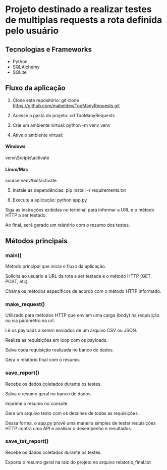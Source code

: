 # Projeto destinado a realizar testes de multiplas requests a rota definida pelo usuário
## Tecnologias e Frameworks
- Python
- SQLAlchemy
- SQLite
## Fluxo da aplicação
1. Clone este repositório:
git clone https://github.com/mabeldev/TooManyRequests.git



2. Acesse a pasta do projeto:
cd TooManyRequests



3. Crie um ambiente virtual:
python -m venv venv 



4. Ative o ambiente virtual:
#### Windows
venv\Scripts\activate

#### Linux/Mac
source venv/bin/activate



5. Instale as dependências:
pip install -r requirements.txt



6. Execute a aplicação:
python app.py



Siga as instruções exibidas no terminal para informar a URL e o método HTTP a ser testado.

Ao final, será gerado um relatório com o resumo dos testes.

## Métodos principais
### main()
Método principal que inicia o fluxo da aplicação.

Solicita ao usuário a URL da rota a ser testada e o método HTTP (GET, POST, etc).

Chama os métodos específicos de acordo com o método HTTP informado.

### make_request()
Utilizado para métodos HTTP que enviam uma carga (body) na requisição ou via paramêtro na url.

Lê os payloads a serem enviados de um arquivo CSV ou JSON.

Realiza as requisições em loop com os payloads.

Salva cada requisição realizada no banco de dados.

Gera o relatório final com o resumo.


### save_report()
Recebe os dados coletados durante os testes.

Salva o resumo geral no banco de dados.

Imprime o resumo no console.

Gera um arquivo texto com os detalhes de todas as requisições.

Dessa forma, o app.py provê uma maneira simples de testar requisições HTTP contra uma API e analisar o desempenho e resultados.

### save_txt_report()
Recebe os dados coletados durante os testes.

Exporta o resumo geral na raiz do projeto no arquivo relatorio_final.txt